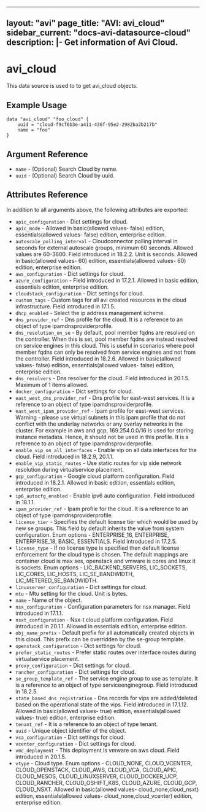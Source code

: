 <!--
    Copyright 2021 VMware, Inc.
    SPDX-License-Identifier: Mozilla Public License 2.0
-->
---
layout: "avi"
page_title: "AVI: avi_cloud"
sidebar_current: "docs-avi-datasource-cloud"
description: |-
  Get information of Avi Cloud.
---

# avi_cloud

This data source is used to to get avi_cloud objects.

## Example Usage

```hcl
data "avi_cloud" "foo_cloud" {
    uuid = "cloud-f9cf6b3e-a411-436f-95e2-2982ba2b217b"
    name = "foo"
}
```

## Argument Reference

* `name` - (Optional) Search Cloud by name.
* `uuid` - (Optional) Search Cloud by uuid.

## Attributes Reference

In addition to all arguments above, the following attributes are exported:

* `apic_configuration` - Dict settings for cloud.
* `apic_mode` - Allowed in basic(allowed values- false) edition, essentials(allowed values- false) edition, enterprise edition.
* `autoscale_polling_interval` - Cloudconnector polling interval in seconds for external autoscale groups, minimum 60 seconds. Allowed values are 60-3600. Field introduced in 18.2.2. Unit is seconds. Allowed in basic(allowed values- 60) edition, essentials(allowed values- 60) edition, enterprise edition.
* `aws_configuration` - Dict settings for cloud.
* `azure_configuration` - Field introduced in 17.2.1. Allowed in basic edition, essentials edition, enterprise edition.
* `cloudstack_configuration` - Dict settings for cloud.
* `custom_tags` - Custom tags for all avi created resources in the cloud infrastructure. Field introduced in 17.1.5.
* `dhcp_enabled` - Select the ip address management scheme.
* `dns_provider_ref` - Dns profile for the cloud. It is a reference to an object of type ipamdnsproviderprofile.
* `dns_resolution_on_se` - By default, pool member fqdns are resolved on the controller. When this is set, pool member fqdns are instead resolved on service engines in this cloud. This is useful in scenarios where pool member fqdns can only be resolved from service engines and not from the controller. Field introduced in 18.2.6. Allowed in basic(allowed values- false) edition, essentials(allowed values- false) edition, enterprise edition.
* `dns_resolvers` - Dns resolver for the cloud. Field introduced in 20.1.5. Maximum of 1 items allowed.
* `docker_configuration` - Dict settings for cloud.
* `east_west_dns_provider_ref` - Dns profile for east-west services. It is a reference to an object of type ipamdnsproviderprofile.
* `east_west_ipam_provider_ref` - Ipam profile for east-west services. Warning - please use virtual subnets in this ipam profile that do not conflict with the underlay networks or any overlay networks in the cluster. For example in aws and gcp, 169.254.0.0/16 is used for storing instance metadata. Hence, it should not be used in this profile. It is a reference to an object of type ipamdnsproviderprofile.
* `enable_vip_on_all_interfaces` - Enable vip on all data interfaces for the cloud. Field introduced in 18.2.9, 20.1.1.
* `enable_vip_static_routes` - Use static routes for vip side network resolution during virtualservice placement.
* `gcp_configuration` - Google cloud platform configuration. Field introduced in 18.2.1. Allowed in basic edition, essentials edition, enterprise edition.
* `ip6_autocfg_enabled` - Enable ipv6 auto configuration. Field introduced in 18.1.1.
* `ipam_provider_ref` - Ipam profile for the cloud. It is a reference to an object of type ipamdnsproviderprofile.
* `license_tier` - Specifies the default license tier which would be used by new se groups. This field by default inherits the value from system configuration. Enum options - ENTERPRISE_16, ENTERPRISE, ENTERPRISE_18, BASIC, ESSENTIALS. Field introduced in 17.2.5.
* `license_type` - If no license type is specified then default license enforcement for the cloud type is chosen. The default mappings are container cloud is max ses, openstack and vmware is cores and linux it is sockets. Enum options - LIC_BACKEND_SERVERS, LIC_SOCKETS, LIC_CORES, LIC_HOSTS, LIC_SE_BANDWIDTH, LIC_METERED_SE_BANDWIDTH.
* `linuxserver_configuration` - Dict settings for cloud.
* `mtu` - Mtu setting for the cloud. Unit is bytes.
* `name` - Name of the object.
* `nsx_configuration` - Configuration parameters for nsx manager. Field introduced in 17.1.1.
* `nsxt_configuration` - Nsx-t cloud platform configuration. Field introduced in 20.1.1. Allowed in essentials edition, enterprise edition.
* `obj_name_prefix` - Default prefix for all automatically created objects in this cloud. This prefix can be overridden by the se-group template.
* `openstack_configuration` - Dict settings for cloud.
* `prefer_static_routes` - Prefer static routes over interface routes during virtualservice placement.
* `proxy_configuration` - Dict settings for cloud.
* `rancher_configuration` - Dict settings for cloud.
* `se_group_template_ref` - The service engine group to use as template. It is a reference to an object of type serviceenginegroup. Field introduced in 18.2.5.
* `state_based_dns_registration` - Dns records for vips are added/deleted based on the operational state of the vips. Field introduced in 17.1.12. Allowed in basic(allowed values- true) edition, essentials(allowed values- true) edition, enterprise edition.
* `tenant_ref` - It is a reference to an object of type tenant.
* `uuid` - Unique object identifier of the object.
* `vca_configuration` - Dict settings for cloud.
* `vcenter_configuration` - Dict settings for cloud.
* `vmc_deployment` - This deployment is vmware on aws cloud. Field introduced in 20.1.5.
* `vtype` - Cloud type. Enum options - CLOUD_NONE, CLOUD_VCENTER, CLOUD_OPENSTACK, CLOUD_AWS, CLOUD_VCA, CLOUD_APIC, CLOUD_MESOS, CLOUD_LINUXSERVER, CLOUD_DOCKER_UCP, CLOUD_RANCHER, CLOUD_OSHIFT_K8S, CLOUD_AZURE, CLOUD_GCP, CLOUD_NSXT. Allowed in basic(allowed values- cloud_none,cloud_nsxt) edition, essentials(allowed values- cloud_none,cloud_vcenter) edition, enterprise edition.

